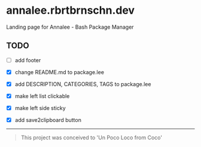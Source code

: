# annalee.rbrtbrnschn.dev
Landing page for Annalee - Bash Package Manager
## TODO

* [ ] add footer

* [X] change README.md to package.lee

* [X] add DESCRIPTION, CATEGORIES, TAGS to package.lee

* [X] make left list clickable

* [X] make left side sticky

* [X] add save2clipboard button

<hr/> 

> This project was conceived to 'Un Poco Loco from Coco'
